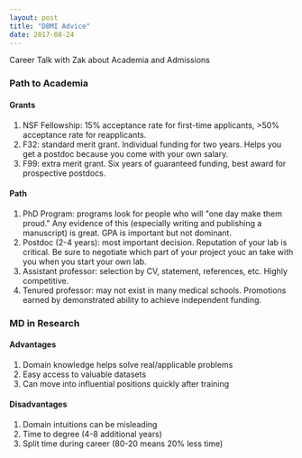```yaml
---
layout: post
title: "DBMI Advice"
date: 2017-08-24
---
```


Career Talk with Zak about Academia and Admissions

### Path to Academia

#### Grants
1. NSF Fellowship: 15% acceptance rate for first-time applicants, >50% acceptance rate for reapplicants.  
2. F32: standard merit grant. Individual funding for two years. Helps you get a postdoc because you come with your own salary.  
3. F99: extra merit grant. Six years of guaranteed funding, best award for prospective postdocs.  

#### Path
1. PhD Program: programs look for people who will "one day make them proud." Any evidence of this (especially writing and publishing a manuscript) is great. GPA is important but not dominant.  
2. Postdoc (2-4 years): most important decision. Reputation of your lab is critical. Be sure to negotiate which part of your project youc an take with you when you start your own lab.  
3. Assistant professor: selection by CV, statement, references, etc. Highly competitive.  
4. Tenured professor: may not exist in many medical schools. Promotions earned by demonstrated ability to achieve independent funding.  

### MD in Research

#### Advantages
1. Domain knowledge helps solve real/applicable problems
2. Easy access to valuable datasets
3. Can move into influential positions quickly after training

#### Disadvantages
1. Domain intuitions can be misleading
2. Time to degree (4-8 additional years)
3. Split time during career (80-20 means 20% less time)



